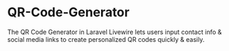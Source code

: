 # QR-Code-Generator
The QR Code Generator in Laravel Livewire lets users input contact info &amp; social media links to create personalized QR codes quickly &amp; easily.
